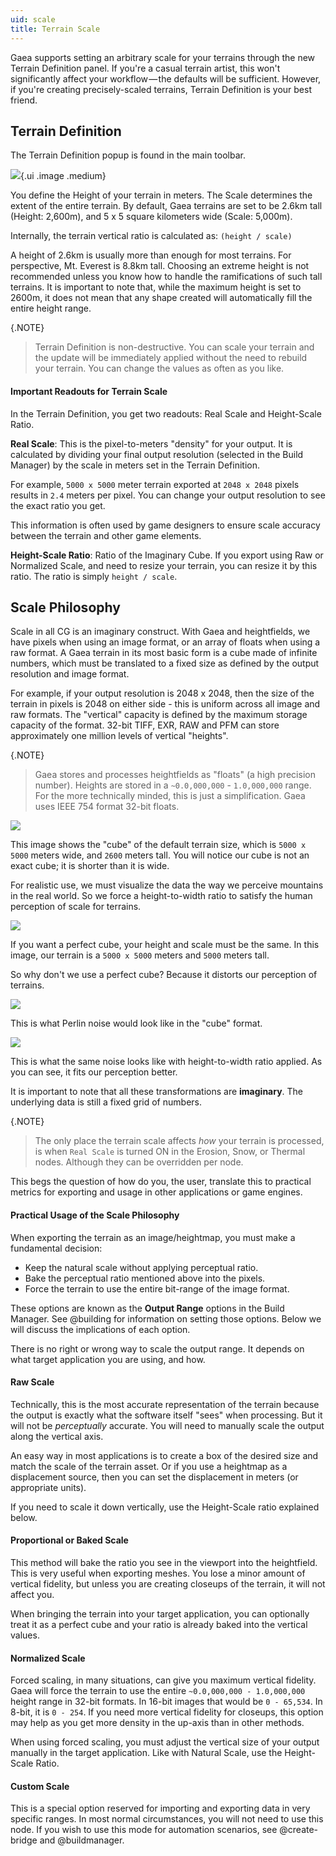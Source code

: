 ```yaml
---
uid: scale
title: Terrain Scale
---
```


Gaea supports setting an arbitrary scale for your terrains through the new Terrain Definition panel. If you're a casual terrain artist, this won't significantly affect your workflow — the defaults will be sufficient. However, if you're creating precisely-scaled terrains, Terrain Definition is your best friend.

## Terrain Definition

The Terrain Definition popup is found in the main toolbar.

![](/images/Philosophy/scale-definition.webp){.ui .image .medium}

You define the Height of your terrain in meters. The Scale determines the extent of the entire terrain. By default, Gaea terrains are set to be 2.6km tall (Height: 2,600m), and 5 x 5 square kilometers wide (Scale: 5,000m).

Internally, the terrain vertical ratio is calculated as: `(height / scale)`

A height of 2.6km is usually more than enough for most terrains. For perspective, Mt. Everest is 8.8km tall. Choosing an extreme height is not recommended unless you know how to handle the ramifications of such tall terrains. It is important to note that, while the maximum height is set to 2600m, it does not mean that any shape created will automatically fill the entire height range.

{.NOTE}
> Terrain Definition is non-destructive. You can scale your terrain and the update will be immediately applied without the need to rebuild your terrain. You can change the values as often as you like.

#### Important Readouts for Terrain Scale

In the Terrain Definition, you get two readouts: Real Scale and Height-Scale Ratio.

**Real Scale**: This is the pixel-to-meters "density" for your output. It is calculated by dividing your final output resolution (selected in the Build Manager) by the scale in meters set in the Terrain Definition.

For example, `5000 x 5000` meter terrain exported at `2048 x 2048` pixels results in `2.4` meters per pixel. You can change your output resolution to see the exact ratio you get. 

This information is often used by game designers to ensure scale accuracy between the terrain and other game elements.

**Height-Scale Ratio**: Ratio of the Imaginary Cube. If you export using Raw or Normalized Scale, and need to resize your terrain, you can resize it by this ratio. The ratio is simply `height / scale`.


## Scale Philosophy

Scale in all CG is an imaginary construct. With Gaea and heightfields, we have pixels when using an image format, or an array of floats when using a raw format. A Gaea terrain in its most basic form is a cube made of infinite numbers, which must be translated to a fixed size as defined by the output resolution and image format.

For example, if your output resolution is 2048 x 2048, then the size of the terrain in pixels is 2048 on either side - this is uniform across all image and raw formats. The "vertical" capacity is defined by the maximum storage capacity of the format. 32-bit TIFF, EXR, RAW and PFM can store approximately one million levels of vertical "heights".

{.NOTE}
> Gaea stores and processes heightfields as "floats" (a high precision number). Heights are stored in a  `~0.0,000,000` - `1.0,000,000` range. For the more technically minded, this is just a simplification. Gaea uses IEEE 754 format 32-bit floats.

![](/images/Philosophy/scale--5000x2600.webp)

This image shows the "cube" of the default terrain size, which is `5000 x 5000` meters wide, and `2600` meters tall. You will notice our cube is not an exact cube; it is shorter than it is wide.

For realistic use, we must visualize the data the way we perceive mountains in the real world. So we force a height-to-width ratio to satisfy the human perception of scale for terrains.

![](/images/Philosophy/scale--5000x5000.webp)

If you want a perfect cube, your height and scale must be the same. In this image, our terrain is a `5000 x 5000` meters and `5000` meters tall.

So why don't we use a perfect cube? Because it distorts our perception of terrains.

![](/images/Philosophy/perlin-5000x5000.webp)

This is what Perlin noise would look like in the "cube" format.

![](/images/Philosophy/perlin-5000x2600.webp)

This is what the same noise looks like with height-to-width ratio applied. As you can see, it fits our perception better.

It is important to note that all these transformations are **imaginary**. The underlying data is still a fixed grid of numbers.

{.NOTE}
> The only place the terrain scale affects *how* your terrain is processed, is when `Real Scale` is turned ON in the Erosion, Snow, or Thermal nodes. Although they can be overridden per node.

This begs the question of how do you, the user, translate this to practical metrics for exporting and usage in other applications or game engines.


#### Practical Usage of the Scale Philosophy

When exporting the terrain as an image/heightmap, you must make a fundamental decision:
- Keep the natural scale without applying perceptual ratio.
- Bake the perceptual ratio mentioned above into the pixels.
- Force the terrain to use the entire bit-range of the image format.

These options are known as the **Output Range** options in the Build Manager. See @building for information on setting those options. Below we will discuss the implications of each option.

There is no right or wrong way to scale the output range. It depends on what target application you are using, and how.


#### Raw Scale

Technically, this is the most accurate representation of the terrain because the output is exactly what the software itself "sees" when processing. But it will not be *perceptually* accurate. You will need to manually scale the output along the vertical axis.

An easy way in most applications is to create a box of the desired size and match the scale of the terrain asset. Or if you use a heightmap as a displacement source, then you can set the displacement in meters (or appropriate units).

If you need to scale it down vertically, use the Height-Scale ratio explained below.

#### Proportional or Baked Scale

This method will bake the ratio you see in the viewport into the heightfield. This is very useful when exporting meshes. You lose a minor amount of vertical fidelity, but unless you are creating closeups of the terrain, it will not affect you.

When bringing the terrain into your target application, you can optionally treat it as a perfect cube and your ratio is already baked into the vertical values.

#### Normalized Scale

Forced scaling, in many situations, can give you maximum vertical fidelity. Gaea will force the terrain to use the entire `~0.0,000,000 - 1.0,000,000` height range in 32-bit formats. In 16-bit images that would be `0 - 65,534`. In 8-bit, it is `0 - 254`. If you need more vertical fidelity for closeups, this option may help as you get more density in the up-axis than in other methods.

When using forced scaling, you must adjust the vertical size of your output manually in the target application. Like with Natural Scale, use the Height-Scale Ratio.

#### Custom Scale

This is a special option reserved for importing and exporting data in very specific ranges. In most normal circumstances, you will not need to use this node. If you wish to use this mode for automation scenarios, see @create-bridge and @buildmanager.
